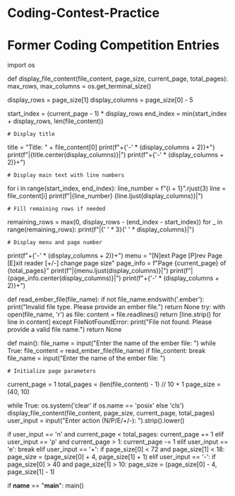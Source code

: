 # Coding-Contest-Practice
# Former Coding Competition Entries

import os

def display_file_content(file_content, page_size, current_page, total_pages):
    max_rows, max_columns = os.get_terminal_size()

  display_rows = page_size[1]
  display_columns = page_size[0] - 5

  start_index = (current_page - 1) * display_rows
  end_index = min(start_index + display_rows, len(file_content))

    # Display title
  title = "Title: " + file_content[0]
  print(f"+{'-' * (display_columns + 2)}+")
  print(f"|{title.center(display_columns)}|")
  print(f"+{'-' * (display_columns + 2)}+")

    # Display main text with line numbers
  for i in range(start_index, end_index):
      line_number = f"{i + 1}".rjust(3)
      line = file_content[i]
      print(f"|{line_number} {line.ljust(display_columns)}|")

    # Fill remaining rows if needed
  remaining_rows = max(0, display_rows - (end_index - start_index))
  for _ in range(remaining_rows):
      print(f"|{' ' * 3}{' ' * display_columns}|")

    # Display menu and page number
  print(f"+{'-' * (display_columns + 2)}+")
  menu = "[N]ext Page [P]rev Page [E]xit reader [+/-] change page size"
  page_info = f"Page {current_page} of {total_pages}"
  print(f"|{menu.ljust(display_columns)}|")
  print(f"|{page_info.center(display_columns)}|")
  print(f"+{'-' * (display_columns + 2)}+")

def read_ember_file(file_name):
    if not file_name.endswith('.ember'):
        print("Invalid file type. Please provide an ember file.")
        return None
    try:
        with open(file_name, 'r') as file:
            content = file.readlines()
            return [line.strip() for line in content]
    except FileNotFoundError:
        print("File not found. Please provide a valid file name.")
        return None

def main():
    file_name = input("Enter the name of the ember file: ")
    while True:
        file_content = read_ember_file(file_name)
        if file_content:
            break
        file_name = input("Enter the name of the ember file: ")

    # Initialize page parameters
  current_page = 1
  total_pages = (len(file_content) - 1) // 10 + 1
  page_size = (40, 10)

  while True:
      os.system('clear' if os.name == 'posix' else 'cls')
      display_file_content(file_content, page_size, current_page, total_pages)
      user_input = input("Enter action (N/P/E/+/-): ").strip().lower()

  if user_input == 'n' and current_page < total_pages:
      current_page += 1
  elif user_input == 'p' and current_page > 1:
      current_page -= 1
  elif user_input == 'e':
      break
  elif user_input == '+':
        if page_size[0] < 72 and page_size[1] < 18:
            page_size = (page_size[0] + 4, page_size[1] + 1)
        elif user_input == '-':
            if page_size[0] > 40 and page_size[1] > 10:
                page_size = (page_size[0] - 4, page_size[1] - 1)

if __name__ == "__main__":
    main()
    
